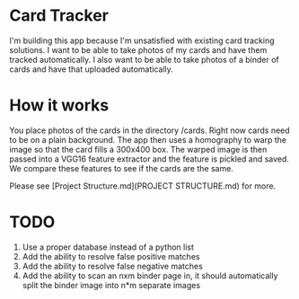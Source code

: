 ﻿# Card Tracker
I'm building this app because I'm unsatisfied with existing card tracking solutions. 
I want to be able to take photos of my cards and have them tracked automatically. 
I also want to be able to take photos of a binder of cards and have that uploaded automatically.

# How it works
You place photos of the cards in the directory /cards. 
Right now cards need to be on a plain background.
The app then uses a homography to warp the image so that the card fills a 300x400 box.
The warped image is then passed into a VGG16 feature extractor and the feature is pickled and saved. We compare these features to see if the cards are the same.

Please see [Project Structure.md](PROJECT STRUCTURE.md) for more.

# TODO
1. Use a proper database instead of a python list
2. Add the ability to resolve false positive matches
3. Add the ability to resolve false negative matches
4. Add the ability to scan an nxm binder page in, it should automatically split the binder image into n*m separate images
